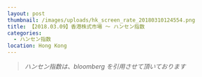 ```yaml
---
layout: post
thumbnail: /images/uploads/hk_screen_rate_20180310124554.png
title: 【2018.03.09】香港株式市場 〜 ハンセン指数
categories:
  - ハンセン指数
location: Hong Kong
---
```

>_ハンセン指数は、bloomberg を引用させて頂いております_
